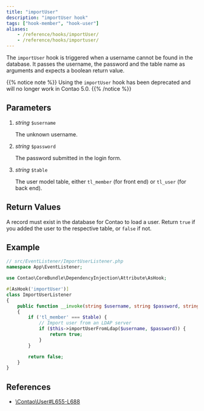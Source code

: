 ```yaml
---
title: "importUser"
description: "importUser hook"
tags: ["hook-member", "hook-user"]
aliases:
    - /reference/hooks/importUser/
    - /reference/hooks/importuser/
---
```



The `importUser` hook is triggered when a username cannot be found in the
database. It passes the username, the password and the table name as arguments
and expects a boolean return value.

{{% notice note %}}
Using the `importUser` hook has been deprecated and will no longer work in Contao 5.0.
{{% /notice %}}


## Parameters

1. *string* `$username`

    The unknown username.

2. *string* `$password`

    The password submitted in the login form.

3. *string* `$table`

    The user model table, either `tl_member` (for front end) or `tl_user`
    (for back end).


## Return Values

A record must exist in the database for Contao to load a user. Return `true` if
you added the user to the respective table, or `false` if not.


## Example

```php
// src/EventListener/ImportUserListener.php
namespace App\EventListener;

use Contao\CoreBundle\DependencyInjection\Attribute\AsHook;

#[AsHook('importUser')]
class ImportUserListener
{
    public function __invoke(string $username, string $password, string $table): bool
    {
        if ('tl_member' === $table) {
            // Import user from an LDAP server
            if ($this->importUserFromLdap($username, $password)) {
                return true;
            }
        }

        return false;
    }
}
```


## References

* [\Contao\User#L655-L688](https://github.com/contao/contao/blob/4.7.6/core-bundle/src/Resources/contao/library/Contao/User.php#L655-L688)
